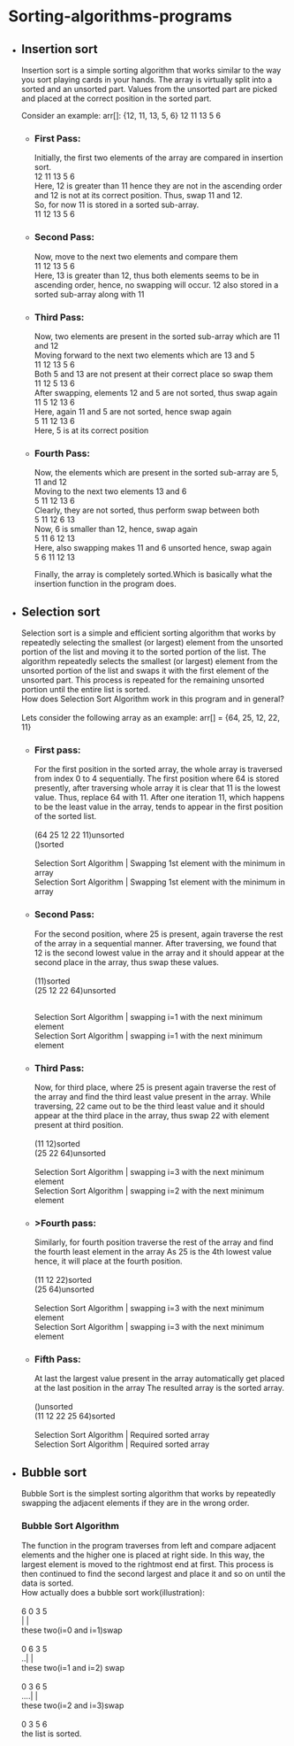 <h1> Sorting-algorithms-programs</h1>
<ul>
<li><h2>Insertion sort</h2>
  <p>
Insertion sort is a simple sorting algorithm that works similar to the way you sort playing cards in your hands. The array is virtually split into a sorted and an unsorted part. Values from the unsorted part are picked and placed at the correct position in the sorted part.</br>
  
Consider an example: arr[]: {12, 11, 13, 5, 6}
   12   	   11   	   13   	   5   	   6   
   <ul>
<li><h3>First Pass:</h3>
Initially, the first two elements of the array are compared in insertion sort.</br>
   12   	   11   	   13   	   5   	   6   </br>
Here, 12 is greater than 11 hence they are not in the ascending order and 12 is not at its correct position. Thus, swap 11 and 12.</br>
So, for now 11 is stored in a sorted sub-array.</br>
   11   	   12   	   13   	   5   	   6   </br>
</li>
     <li>
<h3>Second Pass:</h3>

 Now, move to the next two elements and compare them</br>
   11   	   12   	   13   	   5   	   6   </br>
Here, 13 is greater than 12, thus both elements seems to be in ascending order, hence, no swapping will occur. 12 also stored in a sorted sub-array along with 11</br>
</li>
<li>
<h3>Third Pass:</h3>

Now, two elements are present in the sorted sub-array which are 11 and 12</br>
Moving forward to the next two elements which are 13 and 5</br>
   11   	   12   	   13   	   5   	   6   </br>
Both 5 and 13 are not present at their correct place so swap them</br>
   11   	   12   	   5   	   13   	   6</br>
After swapping, elements 12 and 5 are not sorted, thus swap again</br>
   11   	   5   	   12   	   13   	   6   </br>
Here, again 11 and 5 are not sorted, hence swap again</br>
   5   	   11   	   12   	   13   	   6   </br>
Here, 5 is at its correct position</br>
</li>
<li>
<h3>Fourth Pass:</h3>

Now, the elements which are present in the sorted sub-array are 5, 11 and 12</br>
Moving to the next two elements 13 and 6</br>
   5   	   11   	   12   	   13   	   6   </br>
Clearly, they are not sorted, thus perform swap between both</br>
   5   	   11   	   12   	   6   	   13   </br>
Now, 6 is smaller than 12, hence, swap again</br>
   5   	   11   	   6   	   12   	   13   </br>
Here, also swapping makes 11 and 6 unsorted hence, swap again</br>
   5   	   6   	   11   	   12   	   13   </br>
   </li>
Finally, the array is completely sorted.Which is basically what the insertion function in the program does.

</ul>
</p>
</li>
<li><h2>Selection sort</h2></li>
<p>
Selection sort is a simple and efficient sorting algorithm that works by repeatedly selecting the smallest (or largest) element from the unsorted portion of the list and moving it to the sorted portion of the list. The algorithm repeatedly selects the smallest (or largest) element from the unsorted portion of the list and swaps it with the first element of the unsorted part. This process is repeated for the remaining unsorted portion until the entire list is sorted. 
</br>
How does Selection Sort Algorithm work in this program and in general?
</br></br>
Lets consider the following array as an example: arr[] = {64, 25, 12, 22, 11}
<ul>
<li><h3>First pass:</h3></li>


For the first position in the sorted array, the whole array is traversed from index 0 to 4 sequentially. The first position where 64 is stored presently, after traversing whole array it is clear that 11 is the lowest value.
Thus, replace 64 with 11. After one iteration 11, which happens to be the least value in the array, tends to appear in the first position of the sorted list.
</br></br>
(64 25 12 22 11)unsorted</br>
()sorted
</br></br>
Selection Sort Algorithm | Swapping 1st element with the minimum in array</br>
Selection Sort Algorithm | Swapping 1st element with the minimum in array</br>

<li><h3>Second Pass:</h3></li>

For the second position, where 25 is present, again traverse the rest of the array in a sequential manner.
After traversing, we found that 12 is the second lowest value in the array and it should appear at the second place in the array, thus swap these values.
</br></br>
(11)sorted</br>
(25 12 22 64)unsorted
</br></br>

Selection Sort Algorithm | swapping i=1 with the next minimum element</br>
Selection Sort Algorithm | swapping i=1 with the next minimum element</br>

<li><h3>Third Pass:</h3></li>

Now, for third place, where 25 is present again traverse the rest of the array and find the third least value present in the array.
While traversing, 22 came out to be the third least value and it should appear at the third place in the array, thus swap 22 with element present at third position.
</br></br>
(11 12)sorted</br>
(25 22 64)unsorted
</br></br>
Selection Sort Algorithm | swapping i=3 with the next minimum element</br>
Selection Sort Algorithm | swapping i=2 with the next minimum element</br>

<li><h3>>Fourth pass:</h3></li>

Similarly, for fourth position traverse the rest of the array and find the fourth least element in the array 
As 25 is the 4th lowest value hence, it will place at the fourth position.
</br></br>
(11 12 22)sorted</br>
(25 64)unsorted
</br></br>
Selection Sort Algorithm | swapping i=3 with the next minimum element</br>
Selection Sort Algorithm | swapping i=3 with the next minimum element</br>

<li><h3>Fifth Pass:</h3></li>

At last the largest value present in the array automatically get placed at the last position in the array
The resulted array is the sorted array.
</br></br>
()unsorted</br>
(11 12 22 25 64)sorted
</br></br>
Selection Sort Algorithm | Required sorted array</br>
Selection Sort Algorithm | Required sorted array</br>

</ul>
</p>
<li><h2>Bubble sort</h2></li>
<p>
Bubble Sort is the simplest sorting algorithm that works by repeatedly swapping the adjacent elements if they are in the wrong order. 
</br>

<h3>Bubble Sort Algorithm</h3>
The function in the program traverses from left and compare adjacent elements and the higher one is placed at right side. 
In this way, the largest element is moved to the rightmost end at first. 
This process is then continued to find the second largest and place it and so on until the data is sorted.
</br>
How actually does a bubble sort work(illustration):
</br></br>
6 0 3 5</br>
| |</br>
these two(i=0 and i=1)swap</br></br>
0 6 3 5</br>
..| |</br>
  these two(i=1 and i=2) swap</br></br>
0 3 6 5</br>
....| |</br>
    these two(i=2 and i=3)swap</br></br>
0 3 5 6</br>
the list is sorted.</br>





  
</p>











  
</ul>

